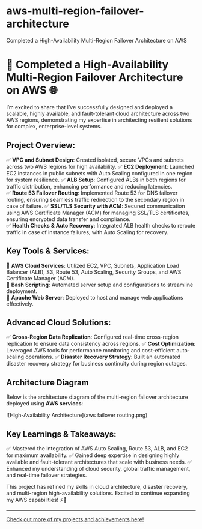 # aws-multi-region-failover-architecture
Completed a High-Availability Multi-Region Failover Architecture on AWS

# 🚀 Completed a High-Availability Multi-Region Failover Architecture on AWS 🌐

I’m excited to share that I’ve successfully designed and deployed a scalable, highly available, and fault-tolerant cloud architecture across two AWS regions, demonstrating my expertise in architecting resilient solutions for complex, enterprise-level systems. 

## Project Overview:
✅ **VPC and Subnet Design**: Created isolated, secure VPCs and subnets across two AWS regions for high availability. 
✅ **EC2 Deployment**: Launched EC2 instances in public subnets with Auto Scaling configured in one region for system resilience. 
✅ **ALB Setup**: Configured ALBs in both regions for traffic distribution, enhancing performance and reducing latencies.  
✅ **Route 53 Failover Routing**: Implemented Route 53 for DNS failover routing, ensuring seamless traffic redirection to the secondary region in case of failure. 
✅ **SSL/TLS Security with ACM**: Secured communication using AWS Certificate Manager (ACM) for managing SSL/TLS certificates, ensuring encrypted data transfer and compliance.  
✅ **Health Checks & Auto Recovery**: Integrated ALB health checks to reroute traffic in case of instance failures, with Auto Scaling for recovery. 

## Key Tools & Services:
🌟 **AWS Cloud Services**: Utilized EC2, VPC, Subnets, Application Load Balancer (ALB), S3, Route 53, Auto Scaling, Security Groups, and AWS Certificate Manager (ACM).  
🌟 **Bash Scripting**: Automated server setup and configurations to streamline deployment.  
🌟 **Apache Web Server**: Deployed to host and manage web applications effectively.

## Advanced Cloud Solutions:
✅ **Cross-Region Data Replication**: Configured real-time cross-region replication to ensure data consistency across regions. 
✅ **Cost Optimization**: Leveraged AWS tools for performance monitoring and cost-efficient auto-scaling operations. 
✅ **Disaster Recovery Strategy**: Built an automated disaster recovery strategy for business continuity during region outages. 

## Architecture Diagram

Below is the architecture diagram of the multi-region failover architecture deployed using **AWS services**:

![High-Availability Architecture](aws failover routing.png)

## Key Learnings & Takeaways:
✅ Mastered the integration of AWS Auto Scaling, Route 53, ALB, and EC2 for maximum availability.
✅ Gained deep expertise in designing highly available and fault-tolerant architectures that scale with business needs. 
✅ Enhanced my understanding of cloud security, global traffic management, and real-time failover strategies. 

This project has refined my skills in cloud architecture, disaster recovery, and multi-region high-availability solutions. Excited to continue expanding my AWS capabilities! ⚡🎯

---
[Check out more of my projects and achievements here!](https://www.linkedin.com/posts/vignesh-kumar-80853320b_cloudcomputing-devops-highavailability-activity-7276608767062953986-BQue?utm_source=share&utm_medium=member_desktop)
